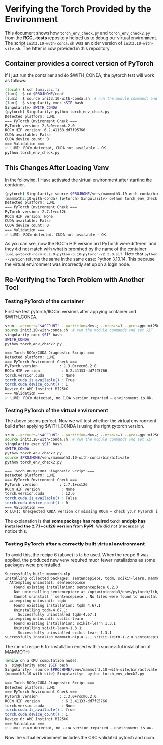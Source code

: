 # Verifying the Torch Provided by the Environment

This document shows how `torch_env_check.py` and `torch_env_check2.py` from the **RCCL-tests** repository helped us to debug our virtual environment.  The script `init3.10-with-conda.sh` was an older version of `init3.10-with-site.sh`.  The latter is now provided in this repository.

## Container provides a correct version of PyTorch

If I just run the container and do $WITH_CONDA, the pytorch test will work as follows:
```bash
(local) $ ssh lumi.csc.fi
(lumi)  $ cd $PROJHOME/conf
(lumi)  $ source init3.10-with-conda.sh  # run the module commands and set SIF
(lumi)  $ singularity exec $SIF bash
Singularity> $WITH_CONDA
(pytorch) Singularity> python torch_env_check.py
Detected platform: LUMI
=== PyTorch Environment Check ===
PyTorch version: 2.3.0+rocm6.2.0
ROCm HIP version: 6.2.41133-dd7f95766
CUDA available: False
CUDA device count: 0
=== Validation ===
✅ LUMI: ROCm detected, CUDA not available — OK.
python torch_env_check.py
```

## This Changes After Loading Venv

In the following, I Have activated the virtual environment after starting the container.

```bash
(pytorch) Singularity> source $PROJHOME/venv/mammoth3.10-with-conda/bin/activate
(mammoth3.10-with-conda) (pytorch) Singularity> python torch_env_check.py
Detected platform: LUMI
=== PyTorch Environment Check ===
PyTorch version: 2.7.1+cu126
ROCm HIP version: None
CUDA available: False
CUDA device count: 0
=== Validation ===
✅ LUMI: ROCm detected, CUDA not available — OK.
```
As you can see, now the ROCm HIP version and PyTorch were different and they did not match with what is promised by the name of the container: `lumi-pytorch-rocm-6.2.0-python-3.10-pytorch-v2.3.0.sif`.  Note that `python --version`
returns the same in the same case: Python 3.10.14.  This because the virtual environment was incorrectly set up on a login node.

## Re-Verifying the Torch Problem with Another Tool

### Testing PyTorch of the container

First we test pytorch/ROCm versions after applying container and $WITH_CONDA.
```bash
srun --account="$ACCOUNT" --partition=dev-g --ntasks=1 --gres=gpu:mi250:1 --time=2:00:00 --mem=25G --pty bash
source init3.10-with-conda.sh  # run the module commands and set SIF
singularity exec $SIF bash
$WITH_CONDA
python torch_env_check2.py

=== Torch ROCm/CUDA Diagnostic Script ===
Detected platform: LUMI
=== PyTorch Environment Check ===
PyTorch version          : 2.3.0+rocm6.2.0
ROCm HIP version          : 6.2.41133-dd7f95766
torch.version.cuda        : None
torch.cuda.is_available() : True
torch.cuda.device_count() : 1
Device 0: AMD Instinct MI250X
=== Validation ===
✅ LUMI: ROCm detected, no CUDA version reported — environment is OK.
```

### Testing PyTorch of the virtual environment

The above seems perfect.  Now we will test whether the virtual environment build after applying $WITH_CONDA is using the right pytorch version.
```bash
srun --account="$ACCOUNT" --partition=dev-g --ntasks=1 --gres=gpu:mi250:1 --time=2:00:00 --mem=25G --pty bash
source init3.10-with-conda.sh  # run the module commands and set SIF
singularity exec $SIF bash
$WITH_CONDA
python torch_env_check2.py
source $PROJHOME/venv/mammoth3.10-with-conda/bin/activate
python torch_env_check2.py

=== Torch ROCm/CUDA Diagnostic Script ===
Detected platform: LUMI
=== PyTorch Environment Check ===
PyTorch version          : 2.7.1+cu126
ROCm HIP version          : None
torch.version.cuda        : 12.6
torch.cuda.is_available() : False
torch.cuda.device_count() : 0
=== Validation ===
❌ LUMI: Unexpected CUDA version or missing ROCm — check your PyTorch installation.
```
The explanation is that **some package has required `torch` and pip has installed the 2.7.1+cu126 version from PyPI.**  We did not (necessarily) notice this. 


### Testing PyTorch after a correctly built virtual environment

To avoid this, the recipe 6 (above) is to be used.  When the recipe 6 was applied, the produced new venv required much fewer installations as some packages were preinstalled.
```bash
Successfully built mammoth-nlp
Installing collected packages: sentencepiece, tqdm, scikit-learn, mammoth-nlp
  Attempting uninstall: sentencepiece
    Found existing installation: sentencepiece 0.2.0
    Not uninstalling sentencepiece at /opt/miniconda3/envs/pytorch/lib/python3.10/site-packages, outside environment $PROJHOME/venv/mammoth3.10-with-site
    Cannot uninstall ``sentencepiece`. No files were found to uninstall.
  Attempting uninstall: tqdm
    Found existing installation: tqdm 4.67.1
    Uninstalling tqdm-4.67.1:
      Successfully uninstalled tqdm-4.67.1
  Attempting uninstall: scikit-learn
    Found existing installation: scikit-learn 1.3.1
    Uninstalling scikit-learn-1.3.1:
      Successfully uninstalled scikit-learn-1.3.1
Successfully installed mammoth-nlp-0.2.1 scikit-learn-1.2.0 sentencepiece-0.1.97 tqdm-4.66.2
```
The run of recipe 6 for installation ended with a successful installation of MAMMOTH:
```bash
(while on a GPU computation node):
$  singularity exec $SIF bash
Singularity>  source $PROJHOME/venv/mammoth3.10-with-site/bin/activate
(mammoth3.10-with-site) Singularity>  python torch_env_check2.py

=== Torch ROCm/CUDA Diagnostic Script ===
Detected platform: LUMI
=== PyTorch Environment Check ===
PyTorch version          : 2.3.0+rocm6.2.0
ROCm HIP version          : 6.2.41133-dd7f95766
torch.version.cuda        : None
torch.cuda.is_available() : True
torch.cuda.device_count() : 1
Device 0: AMD Instinct MI250X
=== Validation ===
✅ LUMI: ROCm detected, no CUDA version reported — environment is OK.
```
Now the virtual environment includes the CSC-validated pytorch and rocm.
